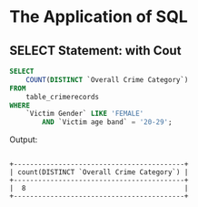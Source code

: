 # The Application of SQL 


## SELECT Statement: with Cout

```sql
SELECT 
    COUNT(DISTINCT `Overall Crime Category`)
FROM
    table_crimerecords
WHERE
    `Victim Gender` LIKE 'FEMALE'
        AND `Victim age band` = '20-29';
```

Output: 
```

+------------------------------------------+
| count(DISTINCT `Overall Crime Category`) |
+------------------------------------------+
|  8                                       |
+------------------------------------------+

```

